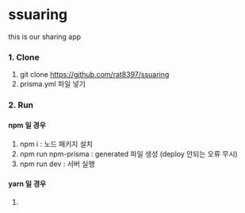 # ssuaring

this is our sharing app

### 1. Clone

1. git clone https://github.com/rat8397/ssuaring
2. prisma.yml 파일 넣기

### 2. Run

#### npm 일 경우

1. npm i : 노드 패키지 설치
2. npm run npm-prisma : generated 파일 생성 (deploy 안되는 오류 무시)
3. npm run dev : 서버 실행

#### yarn 일 경우

1.
